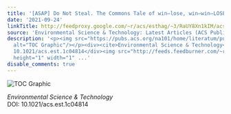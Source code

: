 ```yaml
---
title: '[ASAP] Do Not Steal. The Commons Tale of win–lose, win–win–LOSE, and lose–lose–LOSE'
date: '2021-09-24'
linkTitle: http://feedproxy.google.com/~r/acs/esthag/~3/RaUY8Xn1kIM/acs.est.1c04814
source: 'Environmental Science & Technology: Latest Articles (ACS Publications)'
description: '<p><img src="https://pubs.acs.org/na101/home/literatum/publisher/achs/journals/content/esthag/0/esthag.ahead-of-print/acs.est.1c04814/20210924/images/medium/es1c04814_0002.gif"
  alt="TOC Graphic"/></p><div><cite>Environmental Science & Technology</cite></div><div>DOI:
  10.1021/acs.est.1c04814</div><img src="http://feeds.feedburner.com/~r/acs/esthag/~4/RaUY8Xn1kIM"
  height="1" width="1" ...'
disable_comments: true
---
```

<p><img src="https://pubs.acs.org/na101/home/literatum/publisher/achs/journals/content/esthag/0/esthag.ahead-of-print/acs.est.1c04814/20210924/images/medium/es1c04814_0002.gif" alt="TOC Graphic"/></p><div><cite>Environmental Science & Technology</cite></div><div>DOI: 10.1021/acs.est.1c04814</div><img src="http://feeds.feedburner.com/~r/acs/esthag/~4/RaUY8Xn1kIM" height="1" width="1" ...